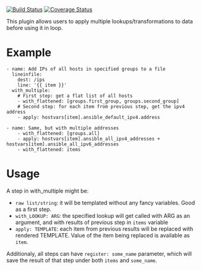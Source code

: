 [![Build Status](https://travis-ci.org/ktosiek/ansible-nested-lookups.svg?branch=master)](https://travis-ci.org/ktosiek/ansible-nested-lookups)
[![Coverage Status](https://coveralls.io/repos/ktosiek/ansible-nested-lookups/badge.png?branch=master)](https://coveralls.io/r/ktosiek/ansible-nested-lookups?branch=master)


This plugin allows users to apply multiple lookups/transformations to data before using it in loop.

Example
=======

    - name: Add IPs of all hosts in specified groups to a file
      lineinfile:
        dest: /ips
        line: '{{ item }}'
      with_multiple:
        # First step: get a flat list of all hosts
        - with_flattened: [groups.first_group, groups.second_group]
        # Second step: for each item from previous step, get the ipv4 address
        - apply: hostvars[item].ansible_default_ipv4.address

    - name: Same, but with multiple addresses
        - with_flattened: [groups.all]
        - apply: hostvars[item].ansible_all_ipv4_addresses + hostvars[item].ansible_all_ipv6_addresses
        - with_flattened: items


Usage
=====

A step in with_multiple might be:

* `raw list/string`: it will be templated without any fancy variables. Good as a first step.
* `with_LOOKUP: ARG`: the specified lookup will get called with ARG as an argument, and with results of previous step in `items` variable
* `apply: TEMPLATE`: each item from previous results will be replaced with rendered TEMPLATE. Value of the item being replaced is available as `item`.

Additionaly, all steps can have `register: some_name` parameter, which will save the result of that step under both `items` and `some_name`.
